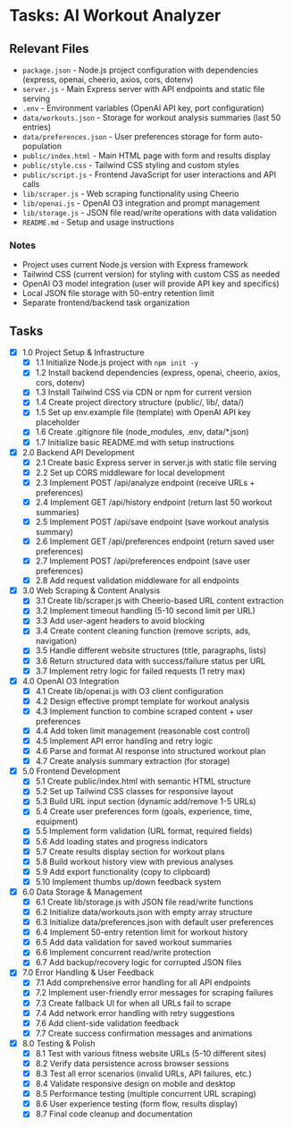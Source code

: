 # Tasks: AI Workout Analyzer

## Relevant Files

- `package.json` - Node.js project configuration with dependencies (express, openai, cheerio, axios, cors, dotenv)
- `server.js` - Main Express server with API endpoints and static file serving
- `.env` - Environment variables (OpenAI API key, port configuration)
- `data/workouts.json` - Storage for workout analysis summaries (last 50 entries)
- `data/preferences.json` - User preferences storage for form auto-population
- `public/index.html` - Main HTML page with form and results display
- `public/style.css` - Tailwind CSS styling and custom styles
- `public/script.js` - Frontend JavaScript for user interactions and API calls
- `lib/scraper.js` - Web scraping functionality using Cheerio
- `lib/openai.js` - OpenAI O3 integration and prompt management
- `lib/storage.js` - JSON file read/write operations with data validation
- `README.md` - Setup and usage instructions

### Notes

- Project uses current Node.js version with Express framework
- Tailwind CSS (current version) for styling with custom CSS as needed
- OpenAI O3 model integration (user will provide API key and specifics)
- Local JSON file storage with 50-entry retention limit
- Separate frontend/backend task organization

## Tasks

- [x] 1.0 Project Setup & Infrastructure
  - [x] 1.1 Initialize Node.js project with `npm init -y`
  - [x] 1.2 Install backend dependencies (express, openai, cheerio, axios, cors, dotenv)
  - [x] 1.3 Install Tailwind CSS via CDN or npm for current version
  - [x] 1.4 Create project directory structure (public/, lib/, data/)
  - [x] 1.5 Set up env.example file (template) with OpenAI API key placeholder
  - [x] 1.6 Create .gitignore file (node_modules, .env, data/*.json)
  - [x] 1.7 Initialize basic README.md with setup instructions

- [x] 2.0 Backend API Development
  - [x] 2.1 Create basic Express server in server.js with static file serving
  - [x] 2.2 Set up CORS middleware for local development
  - [x] 2.3 Implement POST /api/analyze endpoint (receive URLs + preferences)
  - [x] 2.4 Implement GET /api/history endpoint (return last 50 workout summaries)
  - [x] 2.5 Implement POST /api/save endpoint (save workout analysis summary)
  - [x] 2.6 Implement GET /api/preferences endpoint (return saved user preferences)
  - [x] 2.7 Implement POST /api/preferences endpoint (save user preferences)
  - [x] 2.8 Add request validation middleware for all endpoints

- [x] 3.0 Web Scraping & Content Analysis
  - [x] 3.1 Create lib/scraper.js with Cheerio-based URL content extraction
  - [x] 3.2 Implement timeout handling (5-10 second limit per URL)
  - [x] 3.3 Add user-agent headers to avoid blocking
  - [x] 3.4 Create content cleaning function (remove scripts, ads, navigation)
  - [x] 3.5 Handle different website structures (title, paragraphs, lists)
  - [x] 3.6 Return structured data with success/failure status per URL
  - [x] 3.7 Implement retry logic for failed requests (1 retry max)

- [x] 4.0 OpenAI O3 Integration
  - [x] 4.1 Create lib/openai.js with O3 client configuration
  - [x] 4.2 Design effective prompt template for workout analysis
  - [x] 4.3 Implement function to combine scraped content + user preferences
  - [x] 4.4 Add token limit management (reasonable cost control)
  - [x] 4.5 Implement API error handling and retry logic
  - [x] 4.6 Parse and format AI response into structured workout plan
  - [x] 4.7 Create analysis summary extraction (for storage)

- [x] 5.0 Frontend Development
  - [x] 5.1 Create public/index.html with semantic HTML structure
  - [x] 5.2 Set up Tailwind CSS classes for responsive layout
  - [x] 5.3 Build URL input section (dynamic add/remove 1-5 URLs)
  - [x] 5.4 Create user preferences form (goals, experience, time, equipment)
  - [x] 5.5 Implement form validation (URL format, required fields)
  - [x] 5.6 Add loading states and progress indicators
  - [x] 5.7 Create results display section for workout plans
  - [x] 5.8 Build workout history view with previous analyses
  - [x] 5.9 Add export functionality (copy to clipboard)
  - [x] 5.10 Implement thumbs up/down feedback system

- [x] 6.0 Data Storage & Management
  - [x] 6.1 Create lib/storage.js with JSON file read/write functions
  - [x] 6.2 Initialize data/workouts.json with empty array structure
  - [x] 6.3 Initialize data/preferences.json with default user preferences
  - [x] 6.4 Implement 50-entry retention limit for workout history
  - [x] 6.5 Add data validation for saved workout summaries
  - [x] 6.6 Implement concurrent read/write protection
  - [x] 6.7 Add backup/recovery logic for corrupted JSON files

- [x] 7.0 Error Handling & User Feedback
  - [x] 7.1 Add comprehensive error handling for all API endpoints
  - [x] 7.2 Implement user-friendly error messages for scraping failures
  - [x] 7.3 Create fallback UI for when all URLs fail to scrape
  - [x] 7.4 Add network error handling with retry suggestions
  - [x] 7.6 Add client-side validation feedback
  - [x] 7.7 Create success confirmation messages and animations

- [x] 8.0 Testing & Polish
  - [x] 8.1 Test with various fitness website URLs (5-10 different sites)
  - [x] 8.2 Verify data persistence across browser sessions
  - [x] 8.3 Test all error scenarios (invalid URLs, API failures, etc.)
  - [x] 8.4 Validate responsive design on mobile and desktop
  - [x] 8.5 Performance testing (multiple concurrent URL scraping)
  - [x] 8.6 User experience testing (form flow, results display)
  - [x] 8.7 Final code cleanup and documentation 